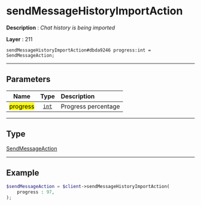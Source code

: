 # sendMessageHistoryImportAction

**Description** : *Chat history is being imported*

**Layer** : 211

```tl
sendMessageHistoryImportAction#dbda9246 progress:int = SendMessageAction;
```

---

## Parameters

| Name | Type | Description |
| :---: | :---: | :--- |
| <mark>progress</mark> | [`int`](type/int) | Progress percentage |

---

## Type

[SendMessageAction](type/SendMessageAction)

---

## Example

```php
$sendMessageAction = $client->sendMessageHistoryImportAction(
	progress : 97,
);
```